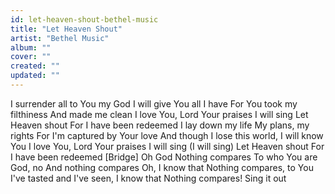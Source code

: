 ```yaml
---
id: let-heaven-shout-bethel-music
title: "Let Heaven Shout"
artist: "Bethel Music"
album: ""
cover: ""
created: ""
updated: ""
---
```


I surrender all to You my God
I will give You all I have
For You took my filthiness
And made me clean
I love You, Lord
Your praises I will sing
Let Heaven shout
For I have been redeemed
I lay down my life
My plans, my rights
For I'm captured by Your love
And though I lose this world, I will know You
I love You, Lord
Your praises I will sing (I will sing)
Let Heaven shout
For I have been redeemed
[Bridge]
Oh God
Nothing compares
To who You are God, no
And nothing compares
Oh, I know that
Nothing compares, to You
I've tasted and I've seen, I know that
Nothing compares!
Sing it out